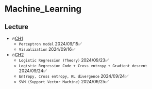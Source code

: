 # Machine_Learning

## Lecture
+ 🔥[CH1](https://github.com/TCK2001/Machine_Learning/tree/main/Perceptron)
  + `Perceptron model` 2024/09/15✅
  + `Visualization` 2024/09/16✅
+ 🔥[CH2](https://github.com/TCK2001/Machine_Learning/tree/main/Logistic_Regression)
  + `Logistic Regression (Theory)` 2024/09/23✅
  + `Logistic Regression Code + Cross entropy + Gradient descent` 2024/09/24✅
  + `Entropy, Cross entropy, KL divergence` 2024/09/24✅
  + `SVM (Support Vector Machine)` 2024/09/25✅

